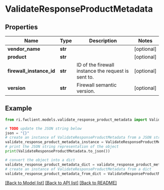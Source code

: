 # ValidateResponseProductMetadata


## Properties

Name | Type | Description | Notes
------------ | ------------- | ------------- | -------------
**vendor_name** | **str** |  | [optional] 
**product** | **str** |  | [optional] 
**firewall_instance_id** | **str** | ID of the firewall instance the request is sent to. | [optional] 
**version** | **str** | Firewall semantic version. | [optional] 

## Example

```python
from ri.fwclient.models.validate_response_product_metadata import ValidateResponseProductMetadata

# TODO update the JSON string below
json = "{}"
# create an instance of ValidateResponseProductMetadata from a JSON string
validate_response_product_metadata_instance = ValidateResponseProductMetadata.from_json(json)
# print the JSON string representation of the object
print(ValidateResponseProductMetadata.to_json())

# convert the object into a dict
validate_response_product_metadata_dict = validate_response_product_metadata_instance.to_dict()
# create an instance of ValidateResponseProductMetadata from a dict
validate_response_product_metadata_from_dict = ValidateResponseProductMetadata.from_dict(validate_response_product_metadata_dict)
```
[[Back to Model list]](../README.md#documentation-for-models) [[Back to API list]](../README.md#documentation-for-api-endpoints) [[Back to README]](../README.md)

